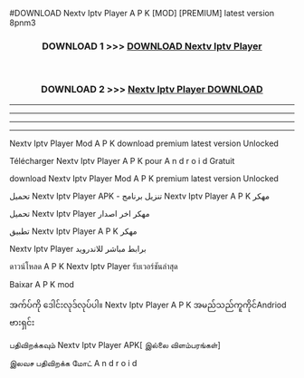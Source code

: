 #DOWNLOAD Nextv Iptv Player  A P K [MOD] [PREMIUM] latest version 8pnm3



<div align="center">

<h3>DOWNLOAD 1 >>> <a href="https://teeasianyam.web.app?sq=Nextv Iptv Player ">DOWNLOAD Nextv Iptv Player  </a></h3><br>

<h3>DOWNLOAD 2 >>> <a href="https://teeasianyam.web.app?sq=Nextv Iptv Player  ">Nextv Iptv Player   DOWNLOAD </a></h3>

</div>


----------------------------------------------------------

----------------------------------------------------------

----------------------------------------------------------

----------------------------------------------------------


Nextv Iptv Player   Mod A P K download premium latest version Unlocked

Télécharger Nextv Iptv Player   A P K pour A n d r o i d Gratuit

download Nextv Iptv Player   Mod A P K premium latest version Unlocked

تحميل Nextv Iptv Player   APK - تنزيل برنامج Nextv Iptv Player   A P K مهكر

تحميل Nextv Iptv Player   مهكر اخر اصدار

تطبيق Nextv Iptv Player   A P K مهكر

Nextv Iptv Player   برابط مباشر للاندرويد

ดาวน์โหลด A P K Nextv Iptv Player   รับเวอร์ชันล่าสุด

Baixar A P K mod

အက်ပ်ကို ဒေါင်းလုဒ်လုပ်ပါ။ Nextv Iptv Player   A P K အမည်သည်ကူကိုင်Andriod ဗားရှင်း

பதிவிறக்கவும் Nextv Iptv Player   APK[ இல்லை விளம்பரங்கள்] 
 
இலவச பதிவிறக்க மோட் A n d r o i d



